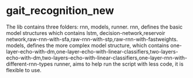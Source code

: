 # gait_recognition_new

The lib contains three folders: rnn, models, runner.
rnn, defines the basic model structures which contains lstm, decision-network,reservoir network,raw-rnn-with-sfa,raw-rnn-with-stp,raw-rnn-with-fastweights.
models, defines the more complex model structure, which contains one-layer-echo-with-dm,one-layer-echo-with-linear-classifiers,two-layers-echo-with-dm,two-layers-echo-with-linear-classifiers,one-layer-rnn-with-different-rnn-types 
runner, aims to help run the script with less code, it is flexible to use.
